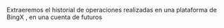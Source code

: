 Extraeremos el historial de operaciones realizadas en una plataforma de BingX , en una cuenta de futuros
